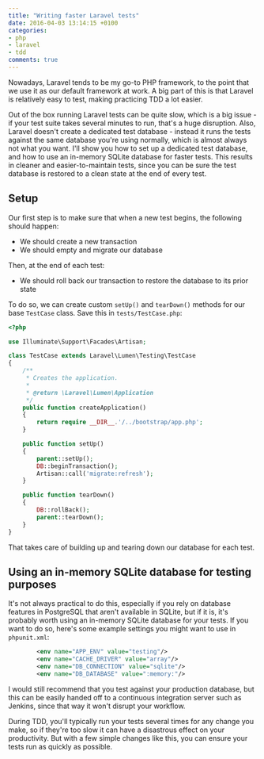 ```yaml
---
title: "Writing faster Laravel tests"
date: 2016-04-03 13:14:15 +0100
categories:
- php
- laravel
- tdd
comments: true
---
```


Nowadays, Laravel tends to be my go-to PHP framework, to the point that we use it as our default framework at work. A big part of this is that Laravel is relatively easy to test, making practicing TDD a lot easier.

Out of the box running Laravel tests can be quite slow, which is a big issue - if your test suite takes several minutes to run, that's a huge disruption. Also, Laravel doesn't create a dedicated test database - instead it runs the tests against the same database you're using normally, which is almost always not what you want. I'll show you how to set up a dedicated test database, and how to use an in-memory SQLite database for faster tests. This results in cleaner and easier-to-maintain tests, since you can be sure the test database is restored to a clean state at the end of every test.

Setup
-----

Our first step is to make sure that when a new test begins, the following should happen:

* We should create a new transaction
* We should empty and migrate our database

Then, at the end of each test:

* We should roll back our transaction to restore the database to its prior state

To do so, we can create custom `setUp()` and `tearDown()` methods for our base `TestCase` class. Save this in `tests/TestCase.php`:

```php
<?php

use Illuminate\Support\Facades\Artisan;

class TestCase extends Laravel\Lumen\Testing\TestCase
{
    /**
     * Creates the application.
     *
     * @return \Laravel\Lumen\Application
     */
    public function createApplication()
    {
        return require __DIR__.'/../bootstrap/app.php';
    }

    public function setUp()
    {
        parent::setUp();
        DB::beginTransaction();
        Artisan::call('migrate:refresh');
    }

    public function tearDown()
    {
        DB::rollBack();
        parent::tearDown();
    }
}
```

That takes care of building up and tearing down our database for each test.

Using an in-memory SQLite database for testing purposes
-------------------------------------------------------

It's not always practical to do this, especially if you rely on database features in PostgreSQL that aren't available in SQLite, but if it is, it's probably worth using an in-memory SQLite database for your tests. If you want to do so, here's some example settings you might want to use in `phpunit.xml`:

```xml
        <env name="APP_ENV" value="testing"/>
        <env name="CACHE_DRIVER" value="array"/>
        <env name="DB_CONNECTION" value="sqlite"/>
        <env name="DB_DATABASE" value=":memory:"/>
```

I would still recommend that you test against your production database, but this can be easily handed off to a continuous integration server such as Jenkins, since that way it won't disrupt your workflow. 

During TDD, you'll typically run your tests several times for any change you make, so if they're too slow it can have a disastrous effect on your productivity. But with a few simple changes like this, you can ensure your tests run as quickly as possible.
